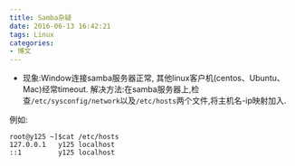 ```yaml
---
title: Samba杂疑
date: 2016-06-13 16:42:21
tags: Linux
categories:
- 博文
---
```

* 现象:Window连接samba服务器正常, 其他linux客户机(centos、Ubuntu、Mac)经常timeout.
解决方法:在samba服务器上,检查`/etc/sysconfig/network`以及`/etc/hosts`两个文件,将主机名-ip映射加入.

例如:
```
root@y125 ~]$cat /etc/hosts
127.0.0.1   y125 localhost
::1         y125 localhost
```